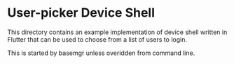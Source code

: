 # User-picker Device Shell

This directory contains an example implementation of device shell written in
Flutter that can be used to choose from a list of users to login.

This is started by basemgr unless overidden from command line.
